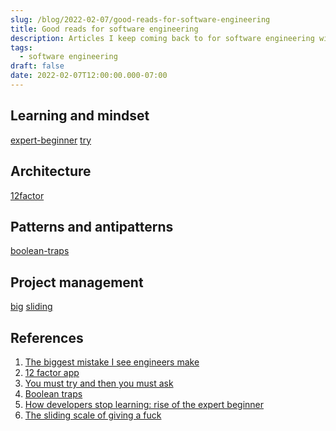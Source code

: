 ```yaml
---
slug: /blog/2022-02-07/good-reads-for-software-engineering
title: Good reads for software engineering
description: Articles I keep coming back to for software engineering wisdom
tags:
  - software engineering
draft: false
date: 2022-02-07T12:00:00.000-07:00
---
```

## Learning and mindset

[expert-beginner]
[try]

## Architecture

[12factor]

## Patterns and antipatterns

[boolean-traps]

## Project management

[big]
[sliding]

## References

[big]: https://www.thezbook.com/the-biggest-mistake-i-see-engineers-make/
[12factor]: https://12factor.net/
[try]: https://www.mattringel.com/2013/09/30/you-must-try-and-then-you-must-ask/
[boolean-traps]: https://ariya.io/2011/08/hall-of-api-shame-boolean-trap
[expert-beginner]: https://daedtech.com/how-developers-stop-learning-rise-of-the-expert-beginner/
[sliding]: https://capwatkins.com/blog/the-sliding-scale-of-giving-a-fuck

1. [The biggest mistake I see engineers make][big]
1. [12 factor app][12factor]
1. [You must try and then you must ask][try]
1. [Boolean traps][boolean-traps]
1. [How developers stop learning: rise of the expert beginner][expert-beginner]
1. [The sliding scale of giving a fuck][sliding]